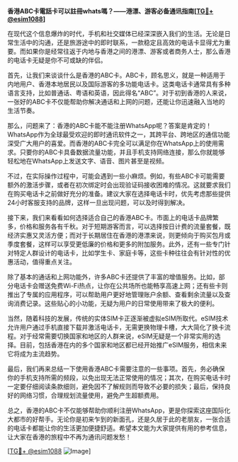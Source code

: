 **香港ABC卡電話卡可以註冊whats嗎？——港漂、游客必备通讯指南[[TG💪+ @esim1088](https://t.me/s/esim1088)]**

在现代这个信息爆炸的时代，手机和社交媒体已经深深嵌入我们的生活。无论是日常生活中的沟通，还是旅游途中的即时联系，一款稳定且高效的电话卡显得尤为重要。而如果你是经常往返于内地与香港之间的港漂、游客或者商务人士，那么香港的电话卡无疑是你不可或缺的伴侣。

首先，让我们来谈谈什么是香港的ABC卡。ABC卡，顾名思义，就是一种适用于内地用户、香港本地居民以及国际游客的多功能电话卡。这类电话卡通常具有多种语言支持，比如普通话、粤语和英语，因此得名“ABC”。对于初到香港的人来说，一张好的ABC卡不仅能帮助你解决通话和上网的问题，还能让你迅速融入当地的生活节奏。

那么，问题来了：香港的ABC卡能不能注册WhatsApp呢？答案是肯定的！WhatsApp作为全球最受欢迎的即时通讯软件之一，其跨平台、跨地区的通信功能深受广大用户的喜爱。而香港的ABC卡完全可以满足你在WhatsApp上的使用需求。只要你的ABC卡具备数据流量功能，并且手机支持网络连接，那么你就能够轻松地在WhatsApp上发送文字、语音、图片甚至是视频。

不过，在实际操作过程中，可能会遇到一些小麻烦。例如，有些ABC卡可能需要额外的激活步骤，或者在初次绑定时会出现验证码接收困难的情况。这就要求我们在购买电话卡之前做好充分的准备。建议大家在选择电话卡时，优先考虑那些提供24小时客服支持的品牌，这样一旦出现问题，可以及时得到解决。

接下来，我们来看看如何选择适合自己的香港ABC卡。市面上的电话卡品牌繁多，价格和服务各有千秋。对于短期游客而言，可以选择按日计费的流量套餐，既经济实惠又灵活方便；而对于长期居住在香港的港漂来说，则更倾向于购买包月或季度套餐，这样可以享受更低廉的价格和更多的附加服务。此外，还有一些专门针对特定人群设计的电话卡，比如学生卡、家庭卡等，这些卡种往往会有针对性的优惠活动，值得重点关注。

除了基本的通话和上网功能外，许多ABC卡还提供了丰富的增值服务。比如，部分电话卡会赠送免费Wi-Fi热点，让你在公共场所也能畅享高速上网；还有些卡则推出了专属的应用程序，可以帮助用户更好地管理账户余额、查看剩余流量以及查询消费记录。这些贴心的小功能，无疑为用户的日常使用带来了极大的便利。

当然，随着科技的发展，传统的实体SIM卡正逐渐被虚拟eSIM所取代。eSIM技术允许用户通过手机直接下载并激活电话卡，无需更换物理卡槽，大大简化了换卡流程。对于经常需要切换国家和地区的人群来说，eSIM无疑是一个非常实用的选择。目前，包括香港在内的多个国家和地区都已经开始推广eSIM服务，相信未来它将成为主流趋势。

最后，我们再来总结一下使用香港ABC卡需要注意的一些事项。首先，务必确保你的手机支持所需的频段，以免出现无法正常使用的情况；其次，在购买电话卡时一定要仔细阅读条款细则，避免因不了解规则而导致不必要的损失；最后，保持良好的网络习惯，合理规划流量使用，避免产生超额费用。

总之，香港的ABC卡不仅能够帮助你顺利注册WhatsApp，更是你探索这座国际化大都市的好帮手。无论你是初来乍到的新面孔，还是久居于此的老朋友，一张合适的电话卡都能让你的生活更加便捷舒适。希望本文能为大家提供有用的参考信息，让大家在香港的旅程中不再为通讯问题发愁！

[[TG💪+ @esim1088](https://t.me/s/esim1088) ![Image](https://i.postimg.cc/4NQfJmqS/Snipaste-2025-05-13-00-14-12.png)]